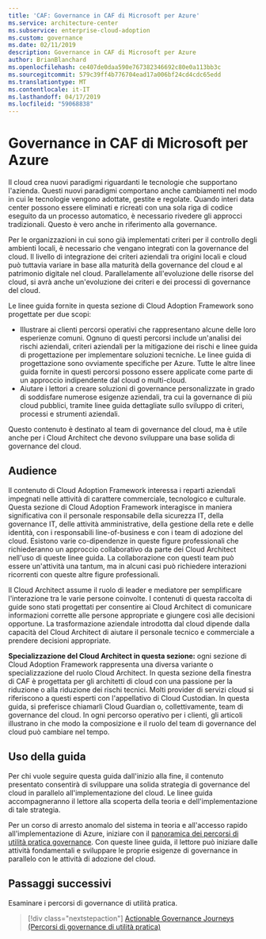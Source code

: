 ```yaml
---
title: 'CAF: Governance in CAF di Microsoft per Azure'
ms.service: architecture-center
ms.subservice: enterprise-cloud-adoption
ms.custom: governance
ms.date: 02/11/2019
description: Governance in CAF di Microsoft per Azure
author: BrianBlanchard
ms.openlocfilehash: ce407de0daa590e767382346692c80e0a113bb3c
ms.sourcegitcommit: 579c39ff4b776704ead17a006bf24cd4cdc65edd
ms.translationtype: MT
ms.contentlocale: it-IT
ms.lasthandoff: 04/17/2019
ms.locfileid: "59068838"
---
```

# <a name="governance-in-the-microsoft-caf-for-azure"></a>Governance in CAF di Microsoft per Azure

Il cloud crea nuovi paradigmi riguardanti le tecnologie che supportano l'azienda. Questi nuovi paradigmi comportano anche cambiamenti nel modo in cui le tecnologie vengono adottate, gestite e regolate. Quando interi data center possono essere eliminati e ricreati con una sola riga di codice eseguito da un processo automatico, è necessario rivedere gli approcci tradizionali. Questo è vero anche in riferimento alla governance.

Per le organizzazioni in cui sono già implementati criteri per il controllo degli ambienti locali, è necessario che vengano integrati con la governance del cloud. Il livello di integrazione dei criteri aziendali tra origini locali e cloud può tuttavia variare in base alla maturità della governance del cloud e al patrimonio digitale nel cloud. Parallelamente all'evoluzione delle risorse del cloud, si avrà anche un'evoluzione dei criteri e dei processi di governance del cloud.

Le linee guida fornite in questa sezione di Cloud Adoption Framework sono progettate per due scopi:

* Illustrare ai clienti percorsi operativi che rappresentano alcune delle loro esperienze comuni. Ognuno di questi percorsi include un'analisi dei rischi aziendali, criteri aziendali per la mitigazione dei rischi e linee guida di progettazione per implementare soluzioni tecniche. Le linee guida di progettazione sono ovviamente specifiche per Azure. Tutte le altre linee guida fornite in questi percorsi possono essere applicate come parte di un approccio indipendente dal cloud o multi-cloud.
* Aiutare i lettori a creare soluzioni di governance personalizzate in grado di soddisfare numerose esigenze aziendali, tra cui la governance di più cloud pubblici, tramite linee guida dettagliate sullo sviluppo di criteri, processi e strumenti aziendali.

Questo contenuto è destinato al team di governance del cloud, ma è utile anche per i Cloud Architect che devono sviluppare una base solida di governance del cloud.

## <a name="audience"></a>Audience

Il contenuto di Cloud Adoption Framework interessa i reparti aziendali impegnati nelle attività di carattere commerciale, tecnologico e culturale. Questa sezione di Cloud Adoption Framework interagisce in maniera significativa con il personale responsabile della sicurezza IT, della governance IT, delle attività amministrative, della gestione della rete e delle identità, con i responsabili line-of-business e con i team di adozione del cloud. Esistono varie co-dipendenze in queste figure professionali che richiederanno un approccio collaborativo da parte dei Cloud Architect nell'uso di queste linee guida. La collaborazione con questi team può essere un'attività una tantum, ma in alcuni casi può richiedere interazioni ricorrenti con queste altre figure professionali.

Il Cloud Architect assume il ruolo di leader e mediatore per semplificare l'interazione tra le varie persone coinvolte. I contenuti di questa raccolta di guide sono stati progettati per consentire ai Cloud Architect di comunicare informazioni corrette alle persone appropriate e giungere così alle decisioni opportune. La trasformazione aziendale introdotta dal cloud dipende dalla capacità del Cloud Architect di aiutare il personale tecnico e commerciale a prendere decisioni appropriate.

**Specializzazione del Cloud Architect in questa sezione:** ogni sezione di Cloud Adoption Framework rappresenta una diversa variante o specializzazione del ruolo Cloud Architect. In questa sezione della finestra di CAF è progettata per gli architetti di cloud con una passione per la riduzione o alla riduzione dei rischi tecnici. Molti provider di servizi cloud si riferiscono a questi esperti con l'appellativo di Cloud Custodian. In questa guida, si preferisce chiamarli Cloud Guardian o, collettivamente, team di governance del cloud. In ogni percorso operativo per i clienti, gli articoli illustrano in che modo la composizione e il ruolo del team di governance del cloud può cambiare nel tempo.

## <a name="using-this-guide"></a>Uso della guida

Per chi vuole seguire questa guida dall'inizio alla fine, il contenuto presentato consentirà di sviluppare una solida strategia di governance del cloud in parallelo all'implementazione del cloud. Le linee guida accompagneranno il lettore alla scoperta della teoria e dell'implementazione di tale strategia.

Per un corso di arresto anomalo del sistema in teoria e all'accesso rapido all'implementazione di Azure, iniziare con il [panoramica dei percorsi di utilità pratica governance](./journeys/overview.md). Con queste linee guida, il lettore può iniziare dalle attività fondamentali e sviluppare le proprie esigenze di governance in parallelo con le attività di adozione del cloud.

## <a name="next-steps"></a>Passaggi successivi

Esaminare i percorsi di governance di utilità pratica.

> [!div class="nextstepaction"]
> [Actionable Governance Journeys (Percorsi di governance di utilità pratica)](./journeys/overview.md)
